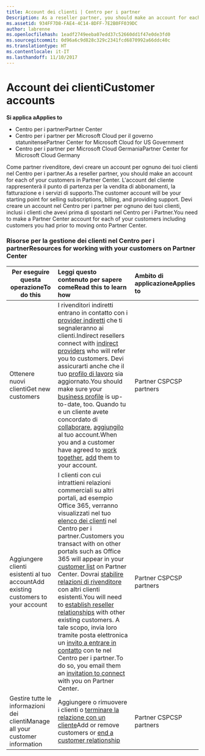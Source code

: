```yaml
---
title: Account dei clienti | Centro per i partner
Description: As a reseller partner, you should make an account for each of your customers in Partner Center. The customer account will be your starting point for selling subscriptions, billing, and providing support.
ms.assetid: 934FF7D8-FAE4-4C14-8DFF-7E2B0FF039DC
author: labrenne
ms.openlocfilehash: 1eadf2749eeba07edd37c52660dd1f47e0de3fd0
ms.sourcegitcommit: 0d96a6c9d828c329c2341fcd6870992a66ddc40c
ms.translationtype: HT
ms.contentlocale: it-IT
ms.lasthandoff: 11/10/2017
---
```

# <a name="customer-accounts"></a><span data-ttu-id="6872d-102">Account dei clienti</span><span class="sxs-lookup"><span data-stu-id="6872d-102">Customer accounts</span></span>

**<span data-ttu-id="6872d-103">Si applica a</span><span class="sxs-lookup"><span data-stu-id="6872d-103">Applies to</span></span>**

-  <span data-ttu-id="6872d-104">Centro per i partner</span><span class="sxs-lookup"><span data-stu-id="6872d-104">Partner Center</span></span>
-  <span data-ttu-id="6872d-105">Centro per i partner per Microsoft Cloud per il governo statunitense</span><span class="sxs-lookup"><span data-stu-id="6872d-105">Partner Center for Microsoft Cloud for US Government</span></span>
-  <span data-ttu-id="6872d-106">Centro per i partner per Microsoft Cloud Germania</span><span class="sxs-lookup"><span data-stu-id="6872d-106">Partner Center for Microsoft Cloud Germany</span></span>

<span data-ttu-id="6872d-107">Come partner rivenditore, devi creare un account per ognuno dei tuoi clienti nel Centro per i partner.</span><span class="sxs-lookup"><span data-stu-id="6872d-107">As a reseller partner, you should make an account for each of your customers in Partner Center.</span></span> <span data-ttu-id="6872d-108">L'account del cliente rappresenterà il punto di partenza per la vendita di abbonamenti, la fatturazione e i servizi di supporto.</span><span class="sxs-lookup"><span data-stu-id="6872d-108">The customer account will be your starting point for selling subscriptions, billing, and providing support.</span></span> <span data-ttu-id="6872d-109">Devi creare un account nel Centro per i partner per ognuno dei tuoi clienti, inclusi i clienti che avevi prima di spostarti nel Centro per i Partner.</span><span class="sxs-lookup"><span data-stu-id="6872d-109">You need to make a Partner Center account for each of your customers including customers you had prior to moving onto Partner Center.</span></span>

### <a name="resources-for-working-with-your-customers-on-partner-center"></a><span data-ttu-id="6872d-110">Risorse per la gestione dei clienti nel Centro per i partner</span><span class="sxs-lookup"><span data-stu-id="6872d-110">Resources for working with your customers on Partner Center</span></span>

|**<span data-ttu-id="6872d-111">Per eseguire questa operazione</span><span class="sxs-lookup"><span data-stu-id="6872d-111">To do this</span></span>**   |**<span data-ttu-id="6872d-112">Leggi questo contenuto per sapere come</span><span class="sxs-lookup"><span data-stu-id="6872d-112">Read this to learn how</span></span>**   |**<span data-ttu-id="6872d-113">Ambito di applicazione</span><span class="sxs-lookup"><span data-stu-id="6872d-113">Applies to</span></span>**|
|-----------------|:----------------------------|:--------------|
|<span data-ttu-id="6872d-114">Ottenere nuovi clienti</span><span class="sxs-lookup"><span data-stu-id="6872d-114">Get new customers</span></span>|<span data-ttu-id="6872d-115">I rivenditori indiretti entrano in contatto con i [provider indiretti](indirect-reseller-tasks-in-partner-center.md) che ti segnaleranno ai clienti.</span><span class="sxs-lookup"><span data-stu-id="6872d-115">Indirect resellers connect with [indirect providers](indirect-reseller-tasks-in-partner-center.md) who will refer you to customers.</span></span> <span data-ttu-id="6872d-116">Devi assicurarti anche che il tuo [profilo di lavoro](create-a-marketing-profile.md) sia aggiornato.</span><span class="sxs-lookup"><span data-stu-id="6872d-116">You should make sure your [business profile](create-a-marketing-profile.md) is up-to-date, too.</span></span> <span data-ttu-id="6872d-117">Quando tu e un cliente avete concordato di [collaborare](responding-to-referrals.md), [aggiungilo](add-a-new-customer.md) al tuo account.</span><span class="sxs-lookup"><span data-stu-id="6872d-117">When you and a customer have agreed to [work together](responding-to-referrals.md), [add](add-a-new-customer.md) them to your account.</span></span>|<span data-ttu-id="6872d-118">Partner CSP</span><span class="sxs-lookup"><span data-stu-id="6872d-118">CSP partners</span></span>|
|<span data-ttu-id="6872d-119">Aggiungere clienti esistenti al tuo account</span><span class="sxs-lookup"><span data-stu-id="6872d-119">Add existing customers to your account</span></span>   | <span data-ttu-id="6872d-120">I clienti con cui intrattieni relazioni commerciali su altri portali, ad esempio Office 365, verranno visualizzati nel tuo [elenco dei clienti](see-your-customer-list.md) nel Centro per i partner.</span><span class="sxs-lookup"><span data-stu-id="6872d-120">Customers you transact with on other portals such as Office 365 will appear in your [customer list](see-your-customer-list.md) on Partner Center.</span></span> <span data-ttu-id="6872d-121">Dovrai [stabilire relazioni di rivenditore](indirect-reseller-tasks-in-partner-center.md) con altri clienti esistenti.</span><span class="sxs-lookup"><span data-stu-id="6872d-121">You will need to [establish reseller relationships](indirect-reseller-tasks-in-partner-center.md) with other existing customers.</span></span> <span data-ttu-id="6872d-122">A tale scopo, invia loro tramite posta elettronica un [invito a entrare in contatto](responding-to-referrals.md) con te nel Centro per i partner.</span><span class="sxs-lookup"><span data-stu-id="6872d-122">To do so, you email them an [invitation to connect](responding-to-referrals.md) with you on Partner Center.</span></span>   | <span data-ttu-id="6872d-123">Partner CSP</span><span class="sxs-lookup"><span data-stu-id="6872d-123">CSP partners</span></span>   |
|<span data-ttu-id="6872d-124">Gestire tutte le informazioni dei clienti</span><span class="sxs-lookup"><span data-stu-id="6872d-124">Manage all your customer information</span></span>   | <span data-ttu-id="6872d-125">Aggiungere o rimuovere i clienti o [terminare la relazione con un cliente](remove-a-relationship.md)</span><span class="sxs-lookup"><span data-stu-id="6872d-125">Add or remove customers or [end a customer relationship](remove-a-relationship.md)</span></span>|   <span data-ttu-id="6872d-126">Partner CSP</span><span class="sxs-lookup"><span data-stu-id="6872d-126">CSP partners</span></span> |